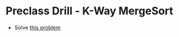 # Preclass Drill - K-Way MergeSort

- Solve [this problem](https://leetcode.com/problems/merge-k-sorted-lists/)
